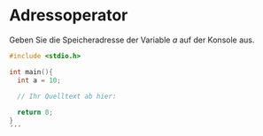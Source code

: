 # Adressoperator

Geben Sie die Speicheradresse der Variable *a* auf der Konsole aus.

```cpp
#include <stdio.h>

int main(){
  int a = 10;

  // Ihr Quelltext ab hier:
  
  return 0;
}
´´´